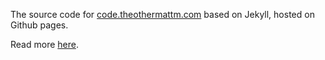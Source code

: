The source code for [code.theothermattm.com](https://code.theothermattm.com) based on Jekyll, hosted on Github pages.

Read more [here](https://code.theothermattm.com/new-year-refreshed-blog).
